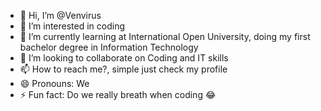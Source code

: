 - 👋 Hi, I’m @Venvirus
- 👀 I’m interested in coding 
- 🌱 I’m currently learning at International Open University, doing my first bachelor degree in Information Technology
- 💞️ I’m looking to collaborate on Coding and IT skills
- 📫 How to reach me?, simple just check my profile
- 😄 Pronouns: We
- ⚡ Fun fact: Do we really breath when coding 😂

<!---
Venvirus/Venvirus is a ✨ special ✨ repository because its `README.md` (this file) appears on your GitHub profile.
You can click the Preview link to take a look at your changes.
--->
